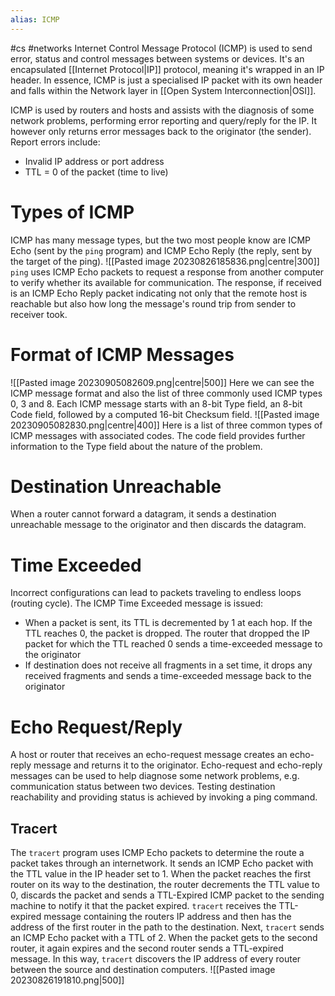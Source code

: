 ```yaml
---
alias: ICMP
---
```

#cs #networks 
Internet Control Message Protocol (ICMP) is used to send error, status and control messages between systems or devices. It's an encapsulated [[Internet Protocol|IP]] protocol, meaning it's wrapped in an IP header. In essence, ICMP is just a specialised IP packet with its own header and falls within the Network layer in [[Open System Interconnection|OSI]].

ICMP is used by routers and hosts and assists with the diagnosis of some network problems, performing error reporting and query/reply for the IP. It however only returns error messages back to the originator (the sender). 
Report errors include:
- Invalid IP address or port address
- TTL = 0 of the packet (time to live)
# Types of ICMP
ICMP has many message types, but the two most people know are ICMP Echo (sent by the `ping` program) and ICMP Echo Reply (the reply, sent by the target of the ping).
![[Pasted image 20230826185836.png|centre|300]]
`ping` uses ICMP Echo packets to request a response from another computer to verify whether its available for communication. The response, if received is an ICMP Echo Reply packet indicating not only that the remote host is reachable but also how long the message's round trip from sender to receiver took.

# Format of ICMP Messages
![[Pasted image 20230905082609.png|centre|500]]
Here we can see the ICMP message format and also the list of three commonly used ICMP types 0, 3 and 8. Each ICMP message starts with an 8-bit Type field, an 8-bit Code field, followed by a computed 16-bit Checksum field.
![[Pasted image 20230905082830.png|centre|400]]
Here is a list of three common types of ICMP messages with associated codes. The code field provides further information to the Type field about the nature of the problem.
# Destination Unreachable
When a router cannot forward a datagram, it sends a destination unreachable message to the originator and then discards the datagram.
# Time Exceeded
Incorrect configurations can lead to packets traveling to endless loops (routing cycle). The ICMP Time Exceeded message is issued:
- When a packet is sent, its TTL is decremented by 1 at each hop. If the TTL reaches 0, the packet is dropped. The router that dropped the IP packet for which the TTL reached 0 sends a time-exceeded message to the originator
- If destination does not receive all fragments in a set time, it drops any received fragments and sends a time-exceeded message back to the originator
# Echo Request/Reply
A host or router that receives an echo-request message creates an echo-reply message and returns it to the originator. Echo-request and echo-reply messages can be used to help diagnose some network problems, e.g. communication status between two devices. Testing destination reachability and providing status is achieved by invoking a ping command. 
## Tracert
The `tracert` program uses ICMP Echo packets to determine the route a packet takes through an internetwork. It sends an ICMP Echo packet with the TTL value in the IP header set to 1. When the packet reaches the first router on its way to the destination, the router decrements the TTL value to 0, discards the packet and sends a TTL-Expired ICMP packet to the sending machine to notify it that the packet expired. `tracert` receives the TTL-expired message containing the routers IP address and then has the address of the first router in the path to the destination. Next, `tracert` sends an ICMP Echo packet with a TTL of 2. When the packet gets to the second router, it again expires and the second router sends a TTL-expired message. In this way, `tracert` discovers the IP address of every router between the source and destination computers.
![[Pasted image 20230826191810.png|500]]


